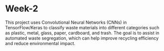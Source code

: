# Week-2
This project uses Convolutional Neural Networks (CNNs) in TensorFlow/Keras to classify waste materials into different categories such as plastic, metal, glass, paper, cardboard, and trash. The goal is to assist in automated waste segregation, which can help improve recycling efficiency and reduce environmental impact.
